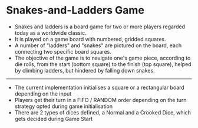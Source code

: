# Snakes-and-Ladders Game

- Snakes and ladders is a board game for two or more players regarded today as a worldwide classic.
- It is played on a game board with numbered, gridded squares.
- A number of "ladders" and "snakes" are pictured on the board, each connecting two specific board squares.
- The objective of the game is to navigate one's game piece, according to die rolls, from the start (bottom square) to the finish (top square), helped by climbing ladders, but hindered by falling down snakes.

------- 

- The current implementation initialises a square or a rectangular board depending on the input
- Players get their turn in a FIFO / RANDOM order depending on the turn strategy opted during game initialisation
- There are 2 types of dices defined, a Normal and a Crooked Dice, which gets decided during Game Start